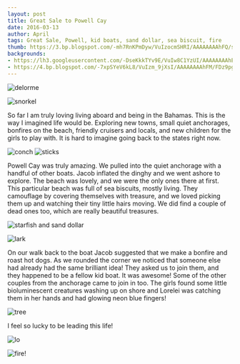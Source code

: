 ```yaml
---
layout: post
title: Great Sale to Powell Cay
date: 2016-03-13
author: April
tags: Great Sale, Powell, kid boats, sand dollar, sea biscuit, fire
thumb: https://3.bp.blogspot.com/-mh7RnKPmDyw/VuIzocmSHRI/AAAAAAAAhFQ/sM5A-2cfJectZy2vhVZJGkt_-ZYMs_Z3g/s1600/DSC00049.jpg
backgrounds:
- https://lh3.googleusercontent.com/-DseKkkTYv9E/VuIw8C1YzUI/AAAAAAAAhEk/zjOte21nm9w/s640/blogger-image--1411784167.jpg
- https://4.bp.blogspot.com/-7xpSYeV6kL8/VuIzm_9jXsI/AAAAAAAAhFM/FDz9pg_pbmMhoOK__nPkfpcZTN6z9IoPA/s1600/DSC00013.jpg
---
```


![delorme](https://3.bp.blogspot.com/-itwQ1ZFc--I/VuYhAAogXDI/AAAAAAAEENQ/CKRHy7wtDXsYK8FqZPCIb-Bztd7Zp7w-w/s1600/Screen%2BShot%2B2016-03-13%2Bat%2B10.23.03%2BPM.png)

![snorkel](https://4.bp.blogspot.com/-7xpSYeV6kL8/VuIzm_9jXsI/AAAAAAAAhFM/FDz9pg_pbmMhoOK__nPkfpcZTN6z9IoPA/s1600/DSC00013.jpg)

So far I am truly loving living aboard and being in the Bahamas. This is the way I imagined life would be. Exploring new towns, small quiet anchorages, bonfires on the beach, friendly cruisers and locals, and new children for the girls to play with. It is hard to imagine going back to the states right now. 

![conch](https://4.bp.blogspot.com/-Eh1vnmm3Zmg/VuIzgp2HNiI/AAAAAAAAhFE/kPSVPLc0h8AVFo3n9X8yMThSSsijwzJXQ/s1600/DSC00016.jpg)
![sticks](https://3.bp.blogspot.com/-4M3hbFn11wA/VuIzkVh_IgI/AAAAAAAAhFI/chz9oYGRIyYcE1SrSc88pahoCsN4mzP7g/s1600/DSC00045.jpg)

Powell Cay was truly amazing. We pulled into the quiet anchorage with a handful of other boats. Jacob inflated the dinghy and we went ashore to explore. The beach was lovely, and we were the only ones there at first. This particular beach was full of sea biscuits, mostly living. They camouflage by covering themselves with treasure, and we loved picking them up and watching their tiny little hairs moving. We did find a couple of dead ones too, which are really beautiful treasures. 

![starfish and sand dollar](https://3.bp.blogspot.com/-mh7RnKPmDyw/VuIzocmSHRI/AAAAAAAAhFQ/sM5A-2cfJectZy2vhVZJGkt_-ZYMs_Z3g/s1600/DSC00049.jpg)

![lark](https://lh3.googleusercontent.com/-WUwhF7QQtqs/Vt70xCpmYfI/AAAAAAAAhD4/3SYWdofcThY/s640/blogger-image-1763848617.jpg)

On our walk back to the boat Jacob suggested that we make a bonfire and roast hot dogs. As we rounded the corner we noticed that someone else had already had the same brilliant idea! They asked us to join them, and they happened to be a fellow kid boat. It was awesome! Some of the other couples from the anchorage came to join in too. The girls found some little bioluminescent creatures washing up on shore and Lorelei was catching them in her hands and had glowing neon blue fingers! 

![tree](https://lh3.googleusercontent.com/-DseKkkTYv9E/VuIw8C1YzUI/AAAAAAAAhEk/zjOte21nm9w/s640/blogger-image--1411784167.jpg)

I feel so lucky to be leading this life!

![lo](https://lh3.googleusercontent.com/-UZ3LPmNeOGY/VuIw10ja7FI/AAAAAAAAhEg/1J4lb97PUyU/s640/blogger-image-120960825.jpg)

![fire!](https://lh3.googleusercontent.com/-zFJAqsAwfp0/Vt70s_mWfbI/AAAAAAAAhDw/r70AVvas0Fo/s640/blogger-image-657444278.jpg)
